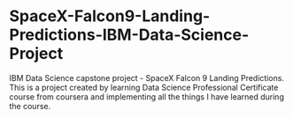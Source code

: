 # SpaceX-Falcon9-Landing-Predictions-IBM-Data-Science-Project
IBM Data Science capstone project - SpaceX Falcon 9 Landing Predictions.
This is a project created by learning Data Science Professional Certificate course from coursera and implementing all the things I have learned during the course.
